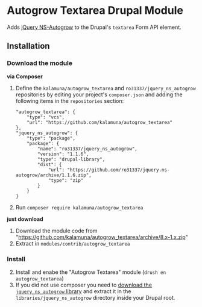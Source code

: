 # Autogrow Textarea Drupal Module

Adds [jQuery NS-Autogrow](https://github.com/ro31337/jquery.ns-autogrow) to the Drupal's `textarea` Form API element.

## Installation

### Download the module

**via Composer**

1. Define the `kalamuna/autogrow_textarea` and `ro31337/jquery_ns_autogrow` repositories by editing your project's `composer.json` and adding the following items in the `repositories` section:

	```
    "autogrow_textarea": {
        "type": "vcs",
        "url": "https://github.com/kalamuna/autogrow_textarea"
    },
    "jquery_ns_autogrow": {
        "type": "package",
        "package": {
            "name": "ro31337/jquery_ns_autogrow",
            "version": "1.1.6",
            "type": "drupal-library",
            "dist": {
                "url": "https://github.com/ro31337/jquery.ns-autogrow/archive/1.1.6.zip",
                "type": "zip"
            }
        }
    }
	```

2. Run `composer require kalamuna/autogrow_textarea`

**just download**

1. Download the module code from "https://github.com/kalamuna/autogrow_textarea/archive/8.x-1.x.zip"
2. Extract in `modules/contrib/autogrow_textarea`

### Install

2. Install and enabe the "Autogrow Textarea" module (`drush en autogrow_textarea`)
3. If you did not use composer you need to [download the `jquery_ns_autogrow` library](https://github.com/ro31337/jquery.ns-autogrow/archive/1.1.6.zip) and extract it in the `libraries/jquery_ns_autogrow` directory inside your Drupal root.
